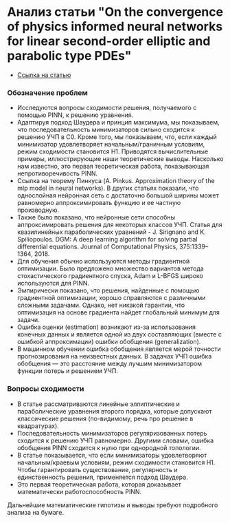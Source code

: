 # Анализ статьи "On the convergence of physics informed neural networks for linear second-order elliptic and parabolic type PDEs"

- [Ссылка на статью](https://arxiv.org/pdf/2004.01806.pdf)

### Обозначение проблем
- Исследуются вопросы сходимости решения, получаемого с помощью PINN, к решению уравнения.
- Адаптируя подход Шаудера и принцип максимума, мы показываем, что последовательность минимизаторов сильно сходится к решению УЧП в C0. Кроме того, мы показываем, что, если каждый минимизатор удовлетворяет начальным/граничным условиям, режим сходимости становится H1. Приводятся вычислительные примеры, иллюстрирующие наши теоретические выводы. Насколько нам известно, это первая теоретическая работа, показывающая непротиворечивость PINN.
- Ссылка на теорему Пинкуса (A. Pinkus. Approximation theory of the mlp model in neural networks). В других статьях показали, что однослойная нейронная сеть с достаточно большой ширины может равномерно аппроксимировать функцию и ее частную производную. 
- Также было показано, что нейронные сети способны аппроксимировать решения для некоторых классов УЧП. Статья для квазилинейных параболических уравнений - J. Sirignano and K. Spiliopoulos. DGM: A deep learning algorithm for solving partial differential
equations. Journal of Computational Physics, 375:1339–1364, 2018.
- Для обучения обычно используются методы градиентной оптимизации. Было предложено множество вариантов метода стохастического градиентного спуска, Adam и L-BFGS широко используются для PINN. 
- Эмпирически показано, что решения, найденные с помощью градиентной оптимизации, хорошо справляются с различными сложными задачами. Однако, нет никакой гарантии, что оптимизация на основе градиента найдет глобальный минимум для задачи.
- Ошибка оценки (estimation) возникают из-за использования конечных данных и является одной из двух составляющих (вместе с ошибкой аппроксимации) ошибки обобщения (generalization). 
- В машинном обучении ошибка обобщения является мерой точности прогнозирования на неизвестных данных. В задачах УЧП ошибка обобщения — это расстояние между лучшим минимизатором функции потерь и решением УЧП.

### Вопросы сходимости
- В статье рассматриваются линейные эллиптические и параболические уравнения второго порядка, которые допускают классические решения (по-видимому, речь про решение в квадратурах). 
- Последовательность минимизаторов регуляризованных потерь сходится к решению УЧП равномерно. Другими словами, ошибка обобщения PINN сходится к нулю при однородной топологии. 
- В статье показывается, что если минимизаторы удовлетворяют начальным/краевым условиям, режим сходимости становится H1. Чтобы гарантировать существование, регулярность и единственность решения, применяется подход Шаудера. 
- Это первая теоретическая работа, которая доказывает математически работоспособность PINN.

Дальнейшие математические гипотизы и выводы требуют подробного анализа на бумаге.